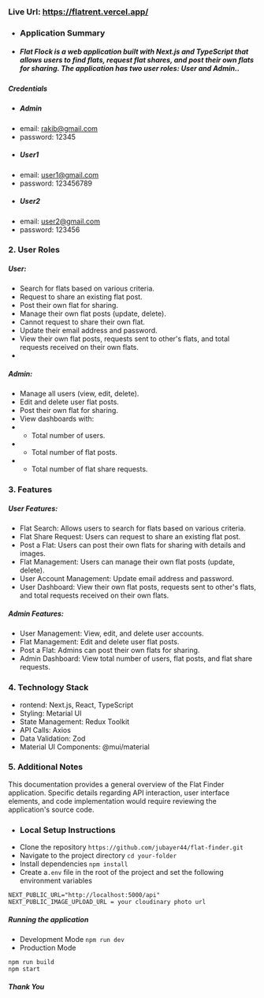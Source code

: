 
### Live Url: https://flatrent.vercel.app/

- ### Application Summary
- ##### Flat Flock is a web application built with Next.js and TypeScript that allows users to find flats, request flat shares, and post their own flats for sharing. The application has two user roles: User and Admin..
##### Credentials
- ##### Admin
- email: rakib@gmail.com
- password: 12345
- ##### User1
- email: user1@gmail.com
- password: 123456789
- ##### User2
- email: user2@gmail.com
- password: 123456

  
### 2. User Roles
 #####  User:

- Search for flats based on various criteria.
- Request to share an existing flat post.
- Post their own flat for sharing.
- Manage their own flat posts (update, delete).
- Cannot request to share their own flat.
- Update their email address and password.
- View their own flat posts, requests sent to other's flats, and total requests received on their own flats.
- 
#####  Admin:

- Manage all users (view, edit, delete).
- Edit and delete user flat posts.
- Post their own flat for sharing.
- View dashboards with:
- - Total number of users.
- - Total number of flat posts.
- - Total number of flat share requests.

### 3. Features

##### User Features:
- Flat Search: Allows users to search for flats based on various criteria.
- Flat Share Request: Users can request to share an existing flat post.
- Post a Flat: Users can post their own flats for sharing with details and images.
- Flat Management: Users can manage their own flat posts (update, delete).
- User Account Management: Update email address and password.
- User Dashboard: View their own flat posts, requests sent to other's flats, and total requests received on their own flats.
##### Admin Features:
- User Management: View, edit, and delete user accounts.
- Flat Management: Edit and delete user flat posts.
- Post a Flat: Admins can post their own flats for sharing.
- Admin Dashboard: View total number of users, flat posts, and flat share requests.

### 4. Technology Stack
- rontend: Next.js, React, TypeScript
- Styling: Metarial UI
- State Management: Redux Toolkit
- API Calls: Axios
- Data Validation: Zod
- Material UI Components: @mui/material

### 5.  Additional Notes

This documentation provides a general overview of the Flat Finder application. Specific details regarding API interaction, user interface elements, and code implementation would require reviewing the application's source code.

- ### Local Setup Instructions
- Clone the repository
  `https://github.com/jubayer44/flat-finder.git`
- Navigate to the project directory
  `cd your-folder`
- Install dependencies
  `npm install`
- Create a`.env` file in the root of the project and set the following environment variables

```
NEXT_PUBLIC_URL="http://localhost:5000/api"
NEXT_PUBLIC_IMAGE_UPLOAD_URL = your cloudinary photo url
```

##### Running the application

- Development Mode
  `npm run dev`
- Production Mode
```
npm run build
npm start
```
##### Thank You
